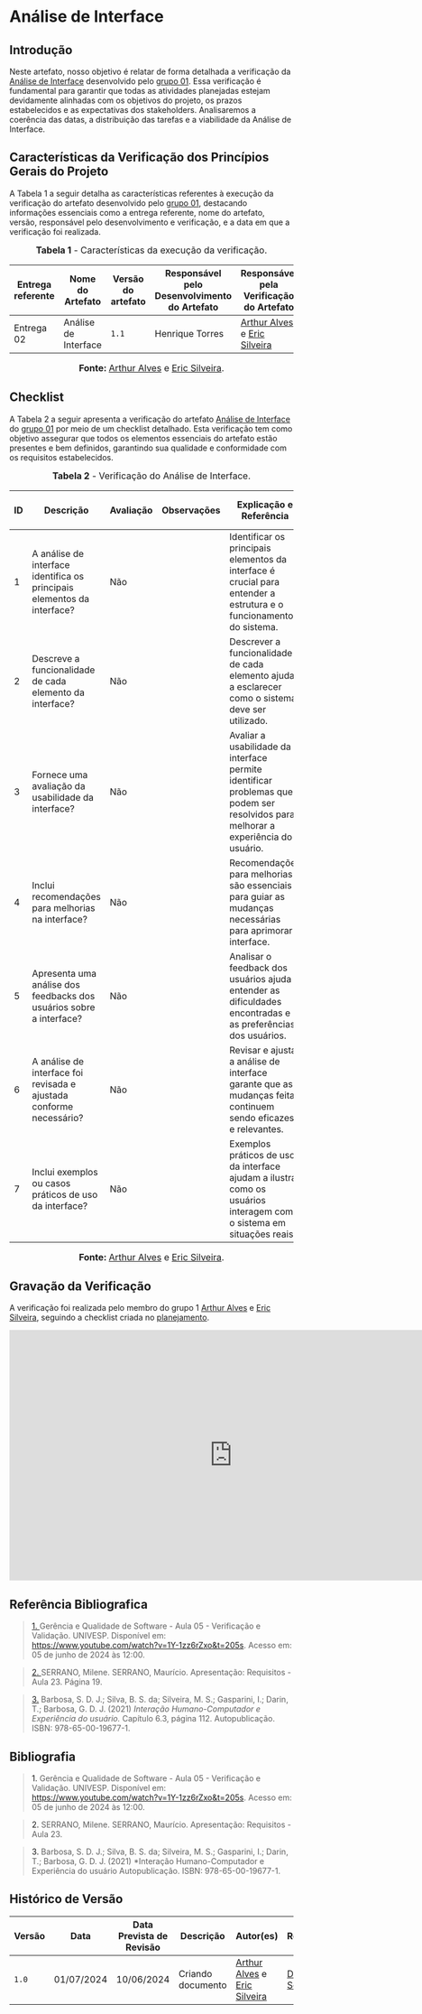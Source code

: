 # Análise de Interface

## <a>Introdução</a>

Neste artefato, nosso objetivo é relatar de forma detalhada a verificação da <a href="https://requisitos-de-software.github.io/2024.1-CarteiradeTrabalhoDigital/#/Elicitacao/TecnicasElicitacao/Execucao/Question%C3%A1rios/Questionario">Análise de Interface</a> desenvolvido pelo <a href="https://requisitos-de-software.github.io/2024.1-CarteiradeTrabalhoDigital/">grupo 01</a>. Essa verificação é fundamental para garantir que todas as atividades planejadas estejam devidamente alinhadas com os objetivos do projeto, os prazos estabelecidos e as expectativas dos stakeholders. Analisaremos a coerência das datas, a distribuição das tarefas e a viabilidade da Análise de Interface.

## <a>Características da Verificação dos Princípios Gerais do Projeto</a>

A Tabela 1 a seguir detalha as características referentes à execução da verificação do artefato desenvolvido pelo <a href="https://requisitos-de-software.github.io/2024.1-CarteiradeTrabalhoDigital/">grupo 01</a>, destacando informações essenciais como a entrega referente, nome do artefato, versão, responsável pelo desenvolvimento e verificação, e a data em que a verificação foi realizada.

<center>

<font size="3"><p style="text-align: center"><b>Tabela 1</b> - Características da execução da verificação.</p></font>

|**Entrega referente**|**Nome do Artefato**|**Versão do artefato**|**Responsável pelo Desenvolvimento do Artefato**|**Responsável pela Verificação do Artefato**|**Data da Verificação**|
|---------|---------|---------|-----------|------------------|------|
|Entrega 02|Análise de Interface|`1.1`|Henrique Torres|[Arthur Alves](https://github.com/arthrok) e [Eric Silveira](https://github.com/ericbky)|01/07|

<font size="3"><p style="text-align: center"><b>Fonte: </b> [Arthur Alves](https://github.com/arthrok) e [Eric Silveira](https://github.com/ericbky).</p></font>
</center>

## <a>Checklist</a>

A Tabela 2 a seguir apresenta a verificação do artefato <a href="https://requisitos-de-software.github.io/2024.1-CarteiradeTrabalhoDigital/#/Elicitacao/TecnicasElicitacao/Execucao/Question%C3%A1rios/Questionario">Análise de Interface</a> do <a href="https://requisitos-de-software.github.io/2024.1-CarteiradeTrabalhoDigital/">grupo 01</a> por meio de um checklist detalhado. Esta verificação tem como objetivo assegurar que todos os elementos essenciais do artefato estão presentes e bem definidos, garantindo sua qualidade e conformidade com os requisitos estabelecidos.

<center>

<font size="3"><p style="text-align: center"><b>Tabela 2</b> - Verificação do Análise de Interface.</p></font>

| **ID** | **Descrição** | **Avaliação** | **Observações** | **Explicação e Referência** | **Imagem da Referência** |
| ---- | ----------- | ----------- | ------------- | ------------- | ------------- | 
| 1 | A análise de interface identifica os principais elementos da interface? | Não | | Identificar os principais elementos da interface é crucial para entender a estrutura e o funcionamento do sistema. | <button style="background-color: blue; color: white; border: none; padding: 5px 10px; cursor: pointer;" onclick="window.open('../Prints/95.png', '_blank', 'toolbar=no,scrollbars=yes,resizable=yes,width=600,height=600');">Imagem</button>|
| 2 | Descreve a funcionalidade de cada elemento da interface? | Não | | Descrever a funcionalidade de cada elemento ajuda a esclarecer como o sistema deve ser utilizado. |<button style="background-color: blue; color: white; border: none; padding: 5px 10px; cursor: pointer;" onclick="window.open('../Prints/95.png', '_blank', 'toolbar=no,scrollbars=yes,resizable=yes,width=600,height=600');">Imagem</button> |
| 3 | Fornece uma avaliação da usabilidade da interface? | Não | | Avaliar a usabilidade da interface permite identificar problemas que podem ser resolvidos para melhorar a experiência do usuário. | <button style="background-color: blue; color: white; border: none; padding: 5px 10px; cursor: pointer;" onclick="window.open('../Prints/95.png', '_blank', 'toolbar=no,scrollbars=yes,resizable=yes,width=600,height=600');">Imagem</button>|
| 4 | Inclui recomendações para melhorias na interface? | Não | | Recomendações para melhorias são essenciais para guiar as mudanças necessárias para aprimorar a interface. | <button style="background-color: blue; color: white; border: none; padding: 5px 10px; cursor: pointer;" onclick="window.open('../Prints/95.png', '_blank', 'toolbar=no,scrollbars=yes,resizable=yes,width=600,height=600');">Imagem</button>|
| 5 | Apresenta uma análise dos feedbacks dos usuários sobre a interface? | Não | | Analisar o feedback dos usuários ajuda a entender as dificuldades encontradas e as preferências dos usuários. | <button style="background-color: blue; color: white; border: none; padding: 5px 10px; cursor: pointer;" onclick="window.open('../Prints/95.png', '_blank', 'toolbar=no,scrollbars=yes,resizable=yes,width=600,height=600');">Imagem</button>|
| 6 | A análise de interface foi revisada e ajustada conforme necessário? | Não | | Revisar e ajustar a análise de interface garante que as mudanças feitas continuem sendo eficazes e relevantes. | <button style="background-color: blue; color: white; border: none; padding: 5px 10px; cursor: pointer;" onclick="window.open('../Prints/95.png', '_blank', 'toolbar=no,scrollbars=yes,resizable=yes,width=600,height=600');">Imagem</button>|
| 7 | Inclui exemplos ou casos práticos de uso da interface? | Não| | Exemplos práticos de uso da interface ajudam a ilustrar como os usuários interagem com o sistema em situações reais. | <button style="background-color: blue; color: white; border: none; padding: 5px 10px; cursor: pointer;" onclick="window.open('../Prints/95.png', '_blank', 'toolbar=no,scrollbars=yes,resizable=yes,width=600,height=600');">Imagem</button>|

<font size="3"><p style="text-align: center"><b>Fonte: </b> [Arthur Alves](https://github.com/arthrok) e [Eric Silveira](https://github.com/ericbky).</p></font>
</center>

## <a>Gravação da Verificação</a>

A verificação foi realizada pelo membro do grupo 1 [Arthur Alves](https://github.com/arthrok) e [Eric Silveira](https://github.com/ericbky), seguindo a checklist criada no [planejamento](https://requisitos-de-software.github.io/2024.1-DiarioOficialdaUniao/verificacao/grupo2/etapa2/planejamento-verificacao-grupo2/).

<iframe width="789" height="444" src="https://www.youtube.com/embed/3tKFnwKCQNY" title="analise interface" frameborder="0" allow="accelerometer; autoplay; clipboard-write; encrypted-media; gyroscope; picture-in-picture; web-share" referrerpolicy="strict-origin-when-cross-origin" allowfullscreen></iframe>

## <a>Referência Bibliografica</a>
> <a id="REF1" href="#anchor_1">1. </a>Gerência e Qualidade de Software - Aula 05 - Verificação e Validação. UNIVESP. Disponível em: <https://www.youtube.com/watch?v=1Y-1zz6rZxo&t=205s>. Acesso em: 05 de junho de 2024 às 12:00.

> <a id="REF2" href="#anchor_2">2. </a>SERRANO, Milene. SERRANO, Maurício. Apresentação: Requisitos - Aula 23. Página 19.

> <a id="FRM3" href="#anchor_3">3.</a> Barbosa, S. D. J.; Silva, B. S. da; Silveira, M. S.; Gasparini, I.; Darin, T.; Barbosa, G. D. J. (2021) *Interação Humano-Computador e Experiência do usuário.* Capítulo 6.3, página 112. Autopublicação. ISBN: 978-65-00-19677-1.


## <a>Bibliografia</a>
> <a>1. </a>Gerência e Qualidade de Software - Aula 05 - Verificação e Validação. UNIVESP. Disponível em: <https://www.youtube.com/watch?v=1Y-1zz6rZxo&t=205s>. Acesso em: 05 de junho de 2024 às 12:00.

> <a>2. </a>SERRANO, Milene. SERRANO, Maurício. Apresentação: Requisitos - Aula 23.

> <a>3.</a> Barbosa, S. D. J.; Silva, B. S. da; Silveira, M. S.; Gasparini, I.; Darin, T.; Barbosa, G. D. J. (2021) *Interação Humano-Computador e Experiência do usuário Autopublicação. ISBN: 978-65-00-19677-1.

## <a>Histórico de Versão</a>

| Versão| Data | Data Prevista de Revisão| Descrição  | Autor(es)  | Revisor(es) |
| ------- | ------ | ------ | ------- | -------- | -------- |
| `1.0` | 01/07/2024 | 10/06/2024 | Criando documento |[Arthur Alves](https://github.com/arthrok) e [Eric Silveira](https://github.com/ericbky)|[Diego Sousa](https://github.com/DiegoSousaLeite)|